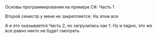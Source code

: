 Основы программирования на примере C#. Часть 1

Второй семестр у меня не закрепляется. На этом все

А и это оказывается Часть 2, но загрузилась как 1. Ну и ладно, это же все равно никто не будет смотреть 
